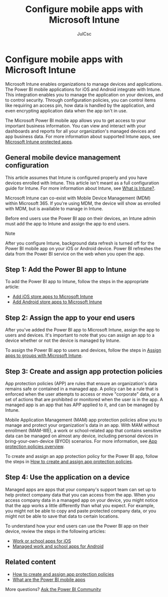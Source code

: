 ﻿---
title: Configure mobile apps with Microsoft Intune
description: Learn how to configure the Power BI mobile apps with Microsoft Intune. This includes how to add and deploy the application and how to create a mobile application policy to control security. 
author: JulCsc
ms.author: juliacawthra
ms.reviewer: ''
ms.service: powerbi
ms.subservice: powerbi-admin
ms.topic: how-to
ms.date: 12/30/2022
LocalizationGroup: Administration
---

# Configure mobile apps with Microsoft Intune

Microsoft Intune enables organizations to manage devices and applications. The Power BI mobile applications for iOS and Android integrate with Intune. This integration enables you to manage the application on your devices, and to control security. Through configuration policies, you can control items like requiring an access pin, how data is handled by the application, and even encrypting application data when the app isn't in use.

The Microsoft Power BI mobile app allows you to get access to your important business information. You can view and interact with your dashboards and reports for all your organization's managed devices and app business data. For more information about supported Intune apps, see [Microsoft Intune protected apps](/mem/intune/apps/apps-supported-intune-apps).

## General mobile device management configuration

This article assumes that Intune is configured properly and you have devices enrolled with Intune. This article isn't meant as a full configuration guide for Intune. For more information about Intune, see [What is Intune?](/mem/intune/fundamentals/what-is-intune).

Microsoft Intune can co-exist with Mobile Device Management (MDM) within Microsoft 365. If you're using MDM, the device will show as enrolled with MDM, but is available to manage in Intune.

Before end users use the Power BI app on their devices, an Intune admin must add the app to Intune and assign the app to end users.

> [!NOTE]
> After you configure Intune, background data refresh is turned off for the Power BI mobile app on your iOS or Android device. Power BI refreshes the data from the Power BI service on the web when you open the app.

## Step 1: Add the Power BI app to Intune

To add the Power BI app to Intune, follow the steps in the appropriate article:

- [Add iOS store apps to Microsoft Intune](/mem/intune/apps/store-apps-ios)
- [Add Android store apps to Microsoft Intune](/mem/intune/apps/store-apps-android)

## Step 2: Assign the app to your end users

After you've added the Power BI app to Microsoft Intune, assign the app to users and devices. It's important to note that you can assign an app to a device whether or not the device is managed by Intune.

To assign the Power BI app to users and devices, follow the steps in [Assign apps to groups with Microsoft Intune](/mem/intune/apps/apps-deploy).

## Step 3: Create and assign app protection policies

App protection policies (APP) are rules that ensure an organization's data remains safe or contained in a managed app. A policy can be a rule that is enforced when the user attempts to access or move "corporate" data, or a set of actions that are prohibited or monitored when the user is in the app. A managed app is an app that has APP applied to it, and can be managed by Intune.

Mobile Application Management (MAM) app protection policies allow you to manage and protect your organization's data in an app. With MAM without enrollment (MAM-WE), a work or school-related app that contains sensitive data can be managed on almost any device, including personal devices in bring-your-own-device (BYOD) scenarios. For more information, see [App protection policies overview](/mem/intune/apps/app-protection-policy).

To create and assign an app protection policy for the Power BI app, follow the steps in [How to create and assign app protection policies](/mem/intune/apps/app-protection-policies).

## Step 4: Use the application on a device

Managed apps are apps that your company's support team can set up to help protect company data that you can access from the app. When you access company data in a managed app on your device, you might notice that the app works a little differently than what you expect. For example, you might not be able to copy and paste protected company data, or you might not be able to save that data to certain locations.

To understand how your end users can use the Power BI app on their device, review the steps in the following articles:

- [Work or school apps for iOS](/mem/intune/user-help/use-managed-apps-on-your-device-ios#how-do-i-know-im-using-a-managed-app)
- [Managed work and school apps for Android](/mem/intune/user-help/use-managed-apps-on-your-device-android)

## Related content

- [How to create and assign app protection policies](/mem/intune/apps/app-protection-policies)
- [What are the Power BI mobile apps](/power-bi/consumer/mobile/mobile-apps-for-mobile-devices)  

More questions? [Ask the Power BI Community](https://community.powerbi.com/)

